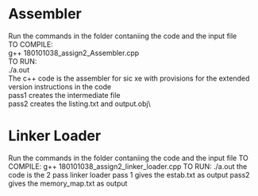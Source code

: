 # Assembler
Run the commands in the folder contaniing the code and the input file\
TO COMPILE:\
 g++ 180101038_assign2_Assembler.cpp\
TO RUN:\
 ./a.out\
The c++ code is the assembler for sic xe with provisions for the extended version instructions in the code\
pass1 creates the intermediate file\
pass2 creates the listing.txt and output.obj\

# Linker Loader

Run the commands in the folder contaniing the code and the input file
TO COMPILE:
 g++ 180101038_assign2_linker_loader.cpp
TO RUN:
 ./a.out
the code is the 2 pass linker loader
pass 1 gives the estab.txt as output
pass2 gives the memory_map.txt as output 


